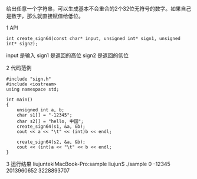给出任意一个字符串，可以生成基本不会重合的2个32位无符号的数字。如果自己是数字，那么就直接赋值给低位。

1 API
```
int create_sign64(const char* input, unsigned int* sign1, unsigned int* sign2);
```
input 是输入
sign1 是返回的高位
sign2 是返回的低位

2 代码范例
```
#include "sign.h"
#include <iostream>
using namespace std;

int main()
{
	unsigned int a, b;
	char s1[] = "-12345";
	char s2[] = "hello, 中国";
	create_sign64(s1, &a, &b);
	cout << a << "\t" << (int)b << endl;
	
	create_sign64(s2, &a, &b);
	cout << (int)a << "\t" << b << endl;
}

```
3 运行结果
liujuntekiMacBook-Pro:sample liujun$ ./sample 
0	-12345
2013960652	3228893707
